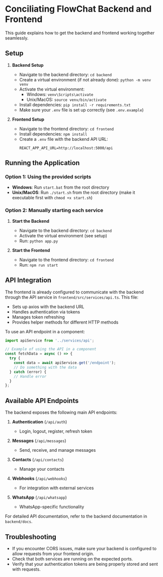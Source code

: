 # Conciliating FlowChat Backend and Frontend

This guide explains how to get the backend and frontend working together seamlessly.

## Setup

1. **Backend Setup**
   - Navigate to the backend directory: `cd backend`
   - Create a virtual environment (if not already done): `python -m venv venv`
   - Activate the virtual environment:
     - Windows: `venv\Scripts\activate`
     - Unix/MacOS: `source venv/bin/activate`
   - Install dependencies: `pip install -r requirements.txt`
   - Make sure your `.env` file is set up correctly (see `.env.example`)

2. **Frontend Setup**
   - Navigate to the frontend directory: `cd frontend`
   - Install dependencies: `npm install`
   - Create a `.env` file with the backend API URL:
     ```
     REACT_APP_API_URL=http://localhost:5000/api
     ```

## Running the Application

### Option 1: Using the provided scripts
- **Windows**: Run `start.bat` from the root directory
- **Unix/MacOS**: Run `./start.sh` from the root directory (make it executable first with `chmod +x start.sh`)

### Option 2: Manually starting each service
1. **Start the Backend**
   - Navigate to the backend directory: `cd backend`
   - Activate the virtual environment (see setup)
   - Run: `python app.py`

2. **Start the Frontend**
   - Navigate to the frontend directory: `cd frontend`
   - Run: `npm run start`

## API Integration

The frontend is already configured to communicate with the backend through the API service in `frontend/src/services/api.ts`. This file:

- Sets up axios with the backend URL
- Handles authentication via tokens
- Manages token refreshing
- Provides helper methods for different HTTP methods

To use an API endpoint in a component:

```typescript
import apiService from '../services/api';

// Example of using the API in a component
const fetchData = async () => {
  try {
    const data = await apiService.get('/endpoint');
    // Do something with the data
  } catch (error) {
    // Handle error
  }
};
```

## Available API Endpoints

The backend exposes the following main API endpoints:

1. **Authentication** (`/api/auth`)
   - Login, logout, register, refresh token

2. **Messages** (`/api/messages`)
   - Send, receive, and manage messages

3. **Contacts** (`/api/contacts`)
   - Manage your contacts

4. **Webhooks** (`/api/webhooks`)
   - For integration with external services

5. **WhatsApp** (`/api/whatsapp`)
   - WhatsApp-specific functionality

For detailed API documentation, refer to the backend documentation in `backend/docs`.

## Troubleshooting

- If you encounter CORS issues, make sure your backend is configured to allow requests from your frontend origin.
- Check that both services are running on the expected ports.
- Verify that your authentication tokens are being properly stored and sent with requests. 